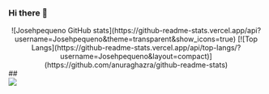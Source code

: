 ### Hi there 👋

<div align="center">
![Josehpequeno GitHub stats](https://github-readme-stats.vercel.app/api?username=Josehpequeno&theme=transparent&show_icons=true)
[![Top Langs](https://github-readme-stats.vercel.app/api/top-langs/?username=Josehpequeno&layout=compact)](https://github.com/anuraghazra/github-readme-stats)
</div>
##

<div>
  <a href="https://www.linkedin.com/in/hicarojose/" target="_blank"><img src="https://img.shields.io/badge/-LinkedIn-%230077B5?style=for-the-badge&logo=linkedin&logoColor=white" target="_blank"></a>
</div>
